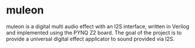 # muleon
muleon is a digital multi audio effect with an I2S interface, written in Verilog and implemented using the PYNQ Z2 board. The goal of the project is to provide a universal digital effect applicator to sound provided via I2S.
